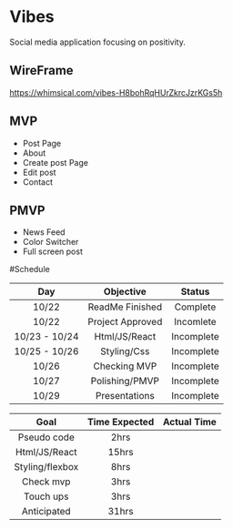 # Vibes
Social media application focusing on positivity.

## WireFrame
https://whimsical.com/vibes-H8bohRqHUrZkrcJzrKGs5h

## MVP
- Post Page
- About
- Create post Page
- Edit post 
- Contact 

## PMVP
- News Feed
- Color Switcher
- Full screen post 

#Schedule

| Day | Objective | Status |
|    :---:     |     :---:      |     :---:     |
| 10/22|ReadMe Finished |Complete|
| 10/22 | Project Approved |  Incomlete |
| 10/23 - 10/24 | Html/JS/React |  Incomplete |
| 10/25 - 10/26 | Styling/Css | Incomplete |
| 10/26 | Checking MVP | Incomplete |
| 10/27 | Polishing/PMVP | Incomplete |
| 10/29 | Presentations | Incomplete |

|Goal| Time Expected| Actual Time|
| :---: | :---: | :---: |
|Pseudo code| 2hrs | |
|Html/JS/React| 15hrs | |
|Styling/flexbox | 8hrs | |
|Check mvp | 3hrs | |
|Touch ups | 3hrs | |
|Anticipated | 31hrs | |
